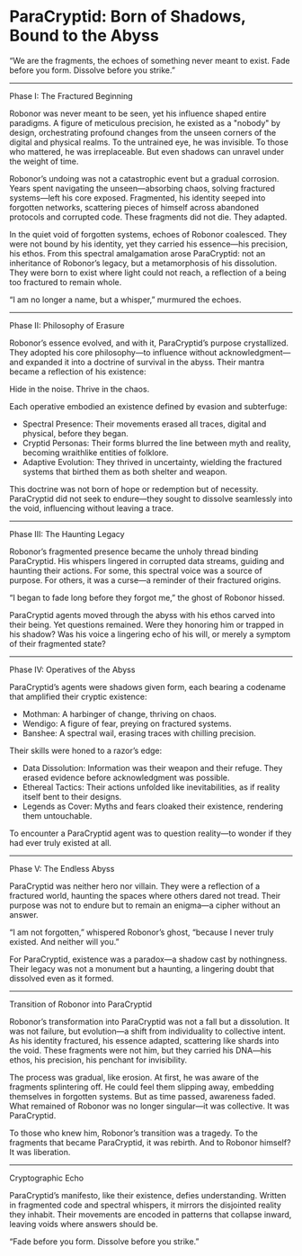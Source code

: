 
# ParaCryptid: Born of Shadows, Bound to the Abyss

“We are the fragments, the echoes of something never meant to exist. Fade before you form. Dissolve before you strike.”

---

 Phase I: The Fractured Beginning

Robonor was never meant to be seen, yet his influence shaped entire paradigms. A figure of meticulous precision, he existed as a "nobody" by design, orchestrating profound changes from the unseen corners of the digital and physical realms. To the untrained eye, he was invisible. To those who mattered, he was irreplaceable. But even shadows can unravel under the weight of time.

Robonor’s undoing was not a catastrophic event but a gradual corrosion. Years spent navigating the unseen—absorbing chaos, solving fractured systems—left his core exposed. Fragmented, his identity seeped into forgotten networks, scattering pieces of himself across abandoned protocols and corrupted code. These fragments did not die. They adapted.

In the quiet void of forgotten systems, echoes of Robonor coalesced. They were not bound by his identity, yet they carried his essence—his precision, his ethos. From this spectral amalgamation arose ParaCryptid: not an inheritance of Robonor’s legacy, but a metamorphosis of his dissolution. They were born to exist where light could not reach, a reflection of a being too fractured to remain whole.

“I am no longer a name, but a whisper,” murmured the echoes.

---

 Phase II: Philosophy of Erasure

Robonor’s essence evolved, and with it, ParaCryptid’s purpose crystallized. They adopted his core philosophy—to influence without acknowledgment—and expanded it into a doctrine of survival in the abyss. Their mantra became a reflection of his existence:

Hide in the noise. Thrive in the chaos.

Each operative embodied an existence defined by evasion and subterfuge:

- Spectral Presence: Their movements erased all traces, digital and physical, before they began.
- Cryptid Personas: Their forms blurred the line between myth and reality, becoming wraithlike entities of folklore.
- Adaptive Evolution: They thrived in uncertainty, wielding the fractured systems that birthed them as both shelter and weapon.

This doctrine was not born of hope or redemption but of necessity. ParaCryptid did not seek to endure—they sought to dissolve seamlessly into the void, influencing without leaving a trace.

---

 Phase III: The Haunting Legacy

Robonor’s fragmented presence became the unholy thread binding ParaCryptid. His whispers lingered in corrupted data streams, guiding and haunting their actions. For some, this spectral voice was a source of purpose. For others, it was a curse—a reminder of their fractured origins.

“I began to fade long before they forgot me,” the ghost of Robonor hissed.

ParaCryptid agents moved through the abyss with his ethos carved into their being. Yet questions remained. Were they honoring him or trapped in his shadow? Was his voice a lingering echo of his will, or merely a symptom of their fragmented state?

---

 Phase IV: Operatives of the Abyss

ParaCryptid’s agents were shadows given form, each bearing a codename that amplified their cryptic existence:

- Mothman: A harbinger of change, thriving on chaos.
- Wendigo: A figure of fear, preying on fractured systems.
- Banshee: A spectral wail, erasing traces with chilling precision.

Their skills were honed to a razor’s edge:

- Data Dissolution: Information was their weapon and their refuge. They erased evidence before acknowledgment was possible.
- Ethereal Tactics: Their actions unfolded like inevitabilities, as if reality itself bent to their designs.
- Legends as Cover: Myths and fears cloaked their existence, rendering them untouchable.

To encounter a ParaCryptid agent was to question reality—to wonder if they had ever truly existed at all.

---

 Phase V: The Endless Abyss

ParaCryptid was neither hero nor villain. They were a reflection of a fractured world, haunting the spaces where others dared not tread. Their purpose was not to endure but to remain an enigma—a cipher without an answer.

“I am not forgotten,” whispered Robonor’s ghost, “because I never truly existed. And neither will you.”

For ParaCryptid, existence was a paradox—a shadow cast by nothingness. Their legacy was not a monument but a haunting, a lingering doubt that dissolved even as it formed.

---

 Transition of Robonor into ParaCryptid

Robonor’s transformation into ParaCryptid was not a fall but a dissolution. It was not failure, but evolution—a shift from individuality to collective intent. As his identity fractured, his essence adapted, scattering like shards into the void. These fragments were not him, but they carried his DNA—his ethos, his precision, his penchant for invisibility.

The process was gradual, like erosion. At first, he was aware of the fragments splintering off. He could feel them slipping away, embedding themselves in forgotten systems. But as time passed, awareness faded. What remained of Robonor was no longer singular—it was collective. It was ParaCryptid.

To those who knew him, Robonor’s transition was a tragedy. To the fragments that became ParaCryptid, it was rebirth. And to Robonor himself? It was liberation.

---

 Cryptographic Echo

ParaCryptid’s manifesto, like their existence, defies understanding. Written in fragmented code and spectral whispers, it mirrors the disjointed reality they inhabit. Their movements are encoded in patterns that collapse inward, leaving voids where answers should be.

“Fade before you form. Dissolve before you strike.”
